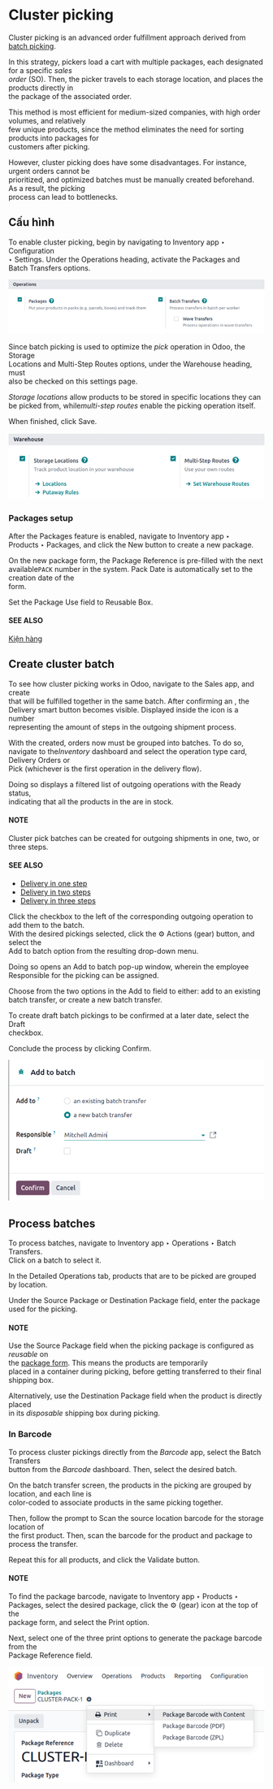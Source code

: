 # Cluster picking

Cluster picking is an advanced order fulfillment approach derived from [batch picking](batch.md#inventory-misc-batch-picking).

In this strategy, pickers load a cart with multiple packages, each designated for a specific _sales_\
_order_ (SO). Then, the picker travels to each storage location, and places the products directly in\
the package of the associated order.

This method is most efficient for medium-sized companies, with high order volumes, and relatively\
few unique products, since the method eliminates the need for sorting products into packages for\
customers after picking.

However, cluster picking does have some disadvantages. For instance, urgent orders cannot be\
prioritized, and optimized batches must be manually created beforehand. As a result, the picking\
process can lead to bottlenecks.

## Cấu hình

To enable cluster picking, begin by navigating to Inventory app ‣ Configuration\
‣ Settings. Under the Operations heading, activate the Packages and\
Batch Transfers options.

![Activate Packages and Batch Transfers features in the settings.](../../../../../_images/configs.png)

Since batch picking is used to optimize the _pick_ operation in Odoo, the Storage\
Locations and Multi-Step Routes options, under the Warehouse heading, must\
also be checked on this settings page.

_Storage locations_ allow products to be stored in specific locations they can be picked from, whil&#x65;_&#x6D;ulti-step routes_ enable the picking operation itself.

When finished, click Save.

![Enable Storage Locations and Multi-Step Routes Inventory > Configuration > Settings.](../../../../../_images/locations-routes-checkbox1.png)

### Packages setup

After the Packages feature is enabled, navigate to Inventory app ‣\
Products ‣ Packages, and click the New button to create a new package.

On the new package form, the Package Reference is pre-filled with the next available`PACK` number in the system. Pack Date is automatically set to the creation date of the\
form.

Set the Package Use field to Reusable Box.

#### SEE ALSO

[Kiện hàng](../../product_management/configure/package.md)

## Create cluster batch

To see how cluster picking works in Odoo, navigate to the Sales app, and create\
that will be fulfilled together in the same batch. After confirming an , the\
Delivery smart button becomes visible. Displayed inside the icon is a number\
representing the amount of steps in the outgoing shipment process.

With the created, orders now must be grouped into batches. To do so, navigate to th&#x65;_&#x49;nventory_ dashboard and select the operation type card, Delivery Orders or\
Pick (whichever is the first operation in the delivery flow).

Doing so displays a filtered list of outgoing operations with the Ready status,\
indicating that all the products in the are in stock.

#### NOTE

Cluster pick batches can be created for outgoing shipments in one, two, or three steps.

#### SEE ALSO

* [Delivery in one step](../daily_operations/receipts_delivery_one_step.md)
* [Delivery in two steps](../daily_operations/receipts_delivery_two_steps.md)
* [Delivery in three steps](../daily_operations/delivery_three_steps.md)

Click the checkbox to the left of the corresponding outgoing operation to add them to the batch.\
With the desired pickings selected, click the ⚙️ Actions (gear) button, and select the\
Add to batch option from the resulting drop-down menu.

Doing so opens an Add to batch pop-up window, wherein the employee\
Responsible for the picking can be assigned.

Choose from the two options in the Add to field to either: add to an existing\
batch transfer, or create a new batch transfer.

To create draft batch pickings to be confirmed at a later date, select the Draft\
checkbox.

Conclude the process by clicking Confirm.

![Show Add to batch window to create a batch transfer.](../../../../../_images/add-to-batch-window1.png)

## Process batches

To process batches, navigate to Inventory app ‣ Operations ‣ Batch Transfers.\
Click on a batch to select it.

In the Detailed Operations tab, products that are to be picked are grouped by location.

Under the Source Package or Destination Package field, enter the package\
used for the picking.

#### NOTE

Use the Source Package field when the picking package is configured as _reusable_ on\
the [package form](cluster.md#inventory-misc-create-package). This means the products are temporarily\
placed in a container during picking, before getting transferred to their final shipping box.

Alternatively, use the Destination Package field when the product is directly placed\
in its _disposable_ shipping box during picking.

### In Barcode

To process cluster pickings directly from the _Barcode_ app, select the Batch Transfers\
button from the _Barcode_ dashboard. Then, select the desired batch.

On the batch transfer screen, the products in the picking are grouped by location, and each line is\
color-coded to associate products in the same picking together.

Then, follow the prompt to Scan the source location barcode for the storage location of\
the first product. Then, scan the barcode for the product and package to process the transfer.

Repeat this for all products, and click the Validate button.

#### NOTE

To find the package barcode, navigate to Inventory app ‣ Products ‣\
Packages, select the desired package, click the ⚙️ (gear) icon at the top of the\
package form, and select the Print option.

Next, select one of the three print options to generate the package barcode from the\
Package Reference field.

![Display where the package barcode can be generated.](../../../../../_images/find-package-barcode.png)
